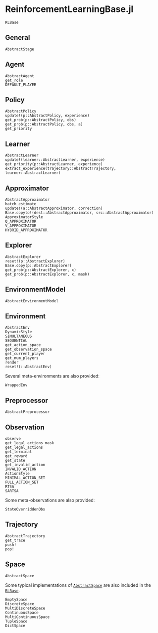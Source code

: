 # ReinforcementLearningBase.jl

```@docs
RLBase
```

## General

```@docs
AbstractStage
```

## Agent

```@docs
AbstractAgent
get_role
DEFAULT_PLAYER
```

## Policy

```@docs
AbstractPolicy
update!(p::AbstractPolicy, experience)
get_prob(p::AbstractPolicy, obs)
get_prob(p::AbstractPolicy, obs, a)
get_priority
```

## Learner

```@docs
AbstractLearner
update!(learner::AbstractLearner, experience)
get_priority(p::AbstractLearner, experience)
extract_experience(trajectory::AbstractTrajectory, learner::AbstractLearner)
```

## Approximator

```@docs
AbstractApproximator
batch_estimate
update!(a::AbstractApproximator, correction)
Base.copyto!(dest::AbstractApproximator, src::AbstractApproximator)
ApproximatorStyle
Q_APPROXIMATOR 
V_APPROXIMATOR
HYBRID_APPROXIMATOR 
```

## Explorer

```@docs
AbstractExplorer
reset!(p::AbstractExplorer)
Base.copy(p::AbstractExplorer)
get_prob(p::AbstractExplorer, x)
get_prob(p::AbstractExplorer, x, mask)
```

##  EnvironmentModel

```@docs
AbstractEnvironmentModel
```

## Environment

```@docs
AbstractEnv 
DynamicStyle
SIMULTANEOUS
SEQUENTIAL 
get_action_space
get_observation_space
get_current_player
get_num_players
render
reset!(::AbstractEnv)
```

Several meta-environments are also provided:

```@docs
WrappedEnv
```

## Preprocessor

```@docs
AbstractPreprocessor
```

## Observation

```@docs
observe
get_legal_actions_mask
get_legal_actions
get_terminal
get_reward
get_state
get_invalid_action
INVALID_ACTION
ActionStyle
MINIMAL_ACTION_SET
FULL_ACTION_SET
RTSA
SARTSA
```

Some meta-observations are also provided:

```@docs
StateOverriddenObs
```

## Trajectory

```@docs
AbstractTrajectory
get_trace
push!
pop!
```

## Space

```@docs
AbstractSpace
```

Some typical implementations of [`AbstractSpace`](@ref) are also included in the [`RLBase`](@ref).

```@docs
EmptySpace
DiscreteSpace
MultiDiscreteSpace
ContinuousSpace
MultiContinuousSpace
TupleSpace
DictSpace
```